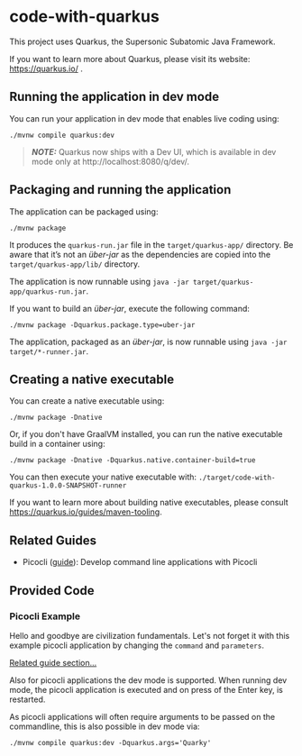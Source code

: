 # code-with-quarkus

This project uses Quarkus, the Supersonic Subatomic Java Framework.

If you want to learn more about Quarkus, please visit its website: https://quarkus.io/ .

## Running the application in dev mode

You can run your application in dev mode that enables live coding using:
```shell script
./mvnw compile quarkus:dev
```

> **_NOTE:_**  Quarkus now ships with a Dev UI, which is available in dev mode only at http://localhost:8080/q/dev/.

## Packaging and running the application

The application can be packaged using:
```shell script
./mvnw package
```
It produces the `quarkus-run.jar` file in the `target/quarkus-app/` directory.
Be aware that it’s not an _über-jar_ as the dependencies are copied into the `target/quarkus-app/lib/` directory.

The application is now runnable using `java -jar target/quarkus-app/quarkus-run.jar`.

If you want to build an _über-jar_, execute the following command:
```shell script
./mvnw package -Dquarkus.package.type=uber-jar
```

The application, packaged as an _über-jar_, is now runnable using `java -jar target/*-runner.jar`.

## Creating a native executable

You can create a native executable using: 
```shell script
./mvnw package -Dnative
```

Or, if you don't have GraalVM installed, you can run the native executable build in a container using: 
```shell script
./mvnw package -Dnative -Dquarkus.native.container-build=true
```

You can then execute your native executable with: `./target/code-with-quarkus-1.0.0-SNAPSHOT-runner`

If you want to learn more about building native executables, please consult https://quarkus.io/guides/maven-tooling.

## Related Guides

- Picocli ([guide](https://quarkus.io/guides/picocli)): Develop command line applications with Picocli

## Provided Code

### Picocli Example

Hello and goodbye are civilization fundamentals. Let's not forget it with this example picocli application by changing the <code>command</code> and <code>parameters</code>.

[Related guide section...](https://quarkus.io/guides/picocli#command-line-application-with-multiple-commands)

Also for picocli applications the dev mode is supported. When running dev mode, the picocli application is executed and on press of the Enter key, is restarted.

As picocli applications will often require arguments to be passed on the commandline, this is also possible in dev mode via:
```shell script
./mvnw compile quarkus:dev -Dquarkus.args='Quarky'
```
